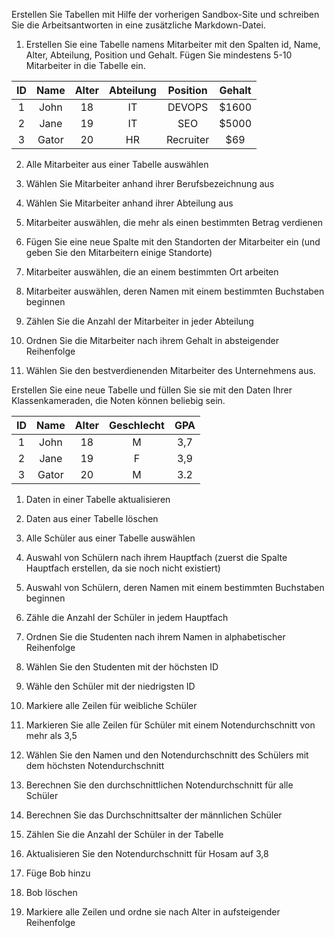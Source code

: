 Erstellen Sie Tabellen mit Hilfe der vorherigen Sandbox-Site und schreiben Sie die Arbeitsantworten in eine zusätzliche Markdown-Datei.

 1. Erstellen Sie eine Tabelle namens Mitarbeiter mit den Spalten id, Name, Alter, Abteilung, Position und Gehalt. Fügen Sie mindestens 5-10 Mitarbeiter in die Tabelle ein.

| ID | Name | Alter | Abteilung | Position | Gehalt |
| :---: |:---:| :---:| :---:| :---:| :---:|
| 1 | John | 18 | IT | DEVOPS | $1600 |
| 2 | Jane | 19 | IT | SEO | $5000 |
| 3 | Gator | 20 | HR | Recruiter | $69 |


 2. Alle Mitarbeiter aus einer Tabelle auswählen

 3. Wählen Sie Mitarbeiter anhand ihrer Berufsbezeichnung aus

 4. Wählen Sie Mitarbeiter anhand ihrer Abteilung aus

 5. Mitarbeiter auswählen, die mehr als einen bestimmten Betrag verdienen

 6. Fügen Sie eine neue Spalte mit den Standorten der Mitarbeiter ein (und geben Sie den Mitarbeitern einige Standorte)

 7. Mitarbeiter auswählen, die an einem bestimmten Ort arbeiten

 8. Mitarbeiter auswählen, deren Namen mit einem bestimmten Buchstaben beginnen

 9. Zählen Sie die Anzahl der Mitarbeiter in jeder Abteilung

 10. Ordnen Sie die Mitarbeiter nach ihrem Gehalt in absteigender Reihenfolge

 11. Wählen Sie den bestverdienenden Mitarbeiter des Unternehmens aus.


Erstellen Sie eine neue Tabelle und füllen Sie sie mit den Daten Ihrer Klassenkameraden, die Noten können beliebig sein.

| ID | Name | Alter | Geschlecht | GPA |
| :---: |:---:| :---:| :---:| :---:|
| 1 | John | 18 | M | 3,7 |
| 2 | Jane | 19 | F | 3,9 |
| 3 | Gator | 20 | M | 3.2 |

 1. Daten in einer Tabelle aktualisieren

 2. Daten aus einer Tabelle löschen

 3. Alle Schüler aus einer Tabelle auswählen

 4. Auswahl von Schülern nach ihrem Hauptfach (zuerst die Spalte Hauptfach erstellen, da sie noch nicht existiert)

 5. Auswahl von Schülern, deren Namen mit einem bestimmten Buchstaben beginnen

 6. Zähle die Anzahl der Schüler in jedem Hauptfach

 7. Ordnen Sie die Studenten nach ihrem Namen in alphabetischer Reihenfolge

 8. Wählen Sie den Studenten mit der höchsten ID

 9. Wähle den Schüler mit der niedrigsten ID

 10. Markiere alle Zeilen für weibliche Schüler

 11. Markieren Sie alle Zeilen für Schüler mit einem Notendurchschnitt von mehr als 3,5

 12. Wählen Sie den Namen und den Notendurchschnitt des Schülers mit dem höchsten Notendurchschnitt

 13. Berechnen Sie den durchschnittlichen Notendurchschnitt für alle Schüler

 14. Berechnen Sie das Durchschnittsalter der männlichen Schüler

 15. Zählen Sie die Anzahl der Schüler in der Tabelle

 16. Aktualisieren Sie den Notendurchschnitt für Hosam auf 3,8

 17. Füge Bob hinzu

 17. Bob löschen

 19. Markiere alle Zeilen und ordne sie nach Alter in aufsteigender Reihenfolge
